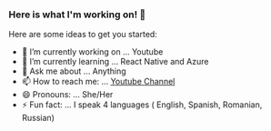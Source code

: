 ### Here is what I'm working on! 👋

Here are some ideas to get you started:

- 🔭 I’m currently working on ... Youtube
- 🌱 I’m currently learning ... React Native and Azure
- 💬 Ask me about ... Anything
- 📫 How to reach me: ... [Youtube Channel](https://www.youtube.com/channel/UCD6bHzIZCJJcJD6QHGUIyrw)
- 😄 Pronouns: ... She/Her
- ⚡ Fun fact: ... I speak 4 languages ( English, Spanish, Romanian, Russian)

